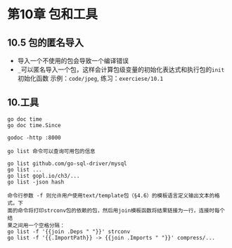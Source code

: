 # 第10章 包和工具

## 10.5 包的匿名导入
* 导入一个不使用的包会导致一个编译错误
* `_`可以匿名导入一个包，这样会计算包级变量的初始化表达式和执行包的`init`初始化函数
示例：`code/jpeg`, 练习：`exerciese/10.1`

## 10.工具

```
go doc time
go doc time.Since

godoc -http :8000

go list 命令可以查询可用包的信息

go list github.com/go-sql-driver/mysql
go list ...
go list gopl.io/ch3/...
go list -json hash

命令行参数 -f 则允许用户使用text/template包（§4.6）的模板语言定义输出文本的格式。下
面的命令将打印strconv包的依赖的包，然后用join模板函数将结果链接为一行，连接时每个结
果之间用一个空格分隔：
go list -f '{{join .Deps " "}}' strconv
go list -f '{{.ImportPath}} -> {{join .Imports " "}}' compress/...
```
